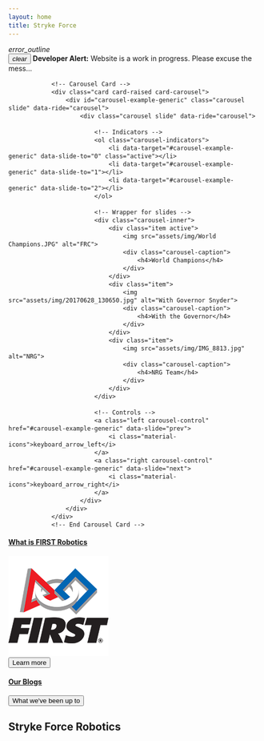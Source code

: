 ```yaml
---
layout: home
title: Stryke Force
---
```


<div class="alert alert-danger">
		 <div class="container-fluid">
	 <div class="alert-icon">
		<i class="material-icons">error_outline</i>
	</div>
	<button type="button" class="close" data-dismiss="alert" aria-label="Close">
		<span aria-hidden="true"><i class="material-icons">clear</i></span>
	</button>
				 <b>Developer Alert:</b> Website is a work in progress.  Please excuse the mess...
		</div>
</div>

<div class="section" id="carousel">
	<div class="container">
		<div class="row">
			<div class="col-md-8 col-md-offset-2">

				<!-- Carousel Card -->
				<div class="card card-raised card-carousel">
					<div id="carousel-example-generic" class="carousel slide" data-ride="carousel">
						<div class="carousel slide" data-ride="carousel">

							<!-- Indicators -->
							<ol class="carousel-indicators">
								<li data-target="#carousel-example-generic" data-slide-to="0" class="active"></li>
								<li data-target="#carousel-example-generic" data-slide-to="1"></li>
								<li data-target="#carousel-example-generic" data-slide-to="2"></li>
							</ol>

							<!-- Wrapper for slides -->
							<div class="carousel-inner">
								<div class="item active">
									<img src="assets/img/World Champions.JPG" alt="FRC">
									<div class="carousel-caption">
										<h4>World Champions</h4>
									</div>
								</div>
								<div class="item">
									<img src="assets/img/20170628_130650.jpg" alt="With Governor Snyder">
									<div class="carousel-caption">
										<h4>With the Governor</h4>
									</div>
								</div>
								<div class="item">
									<img src="assets/img/IMG_8813.jpg" alt="NRG">
									<div class="carousel-caption">
										<h4>NRG Team</h4>
									</div>
								</div>
							</div>

							<!-- Controls -->
							<a class="left carousel-control" href="#carousel-example-generic" data-slide="prev">
								<i class="material-icons">keyboard_arrow_left</i>
							</a>
							<a class="right carousel-control" href="#carousel-example-generic" data-slide="next">
								<i class="material-icons">keyboard_arrow_right</i>
							</a>
						</div>
					</div>
				</div>
				<!-- End Carousel Card -->
</div>
</div>
</div>


<div class="section section-examples">
    <div class="container-fluid text-center">
        <div class="row">
            <div class="col-md-6">
                <a href="http://127.0.0.1:4000/first.html" target="_blank">
                    <h4>What is FIRST Robotics</h4>
										<img src="assets/img/first-logo-200px.png" alt="FIRST"><br>
										<button class="btn btn-simple btn-primary btn-lg">Learn more</button>
                </a>
            </div>
            <div class="col-md-6">
                <a href="http://127.0.0.1:4000/blog.html" target="_blank">
                    <h4>Our Blogs</h4>
                    <button class="btn btn-simple btn-primary btn-lg">What we've been up to</button>
                </a>
            </div>
        </div>
    </div>
</div>

<div class="section section-basic">
	<div class="container">
        <div class="title">
            <h2>Stryke Force Robotics</h2>
				</div>
		</div>

<div class="space-70">
</div>
